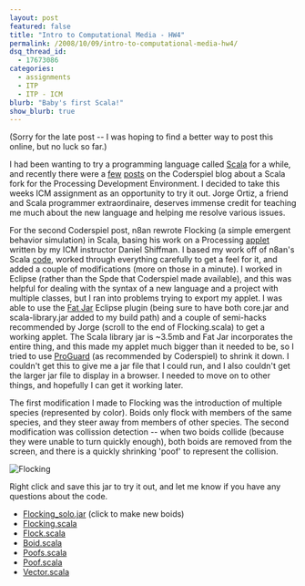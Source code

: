 ```yaml
---
layout: post
featured: false
title: "Intro to Computational Media - HW4"
permalink: /2008/10/09/intro-to-computational-media-hw4/
dsq_thread_id:
  - 17673086
categories:
  - assignments
  - ITP
  - ITP - ICM
blurb: "Baby's first Scala!"
show_blurb: true
---
```

(Sorry for the late post -- I was hoping to find a better way to post this online, but no luck so far.)

I had been wanting to try a programming language called [Scala][1] for a while, and recently there were a [few][2] [posts][3] on the Coderspiel blog about a Scala fork for the Processing Development Environment. I decided to take this weeks ICM assignment as an opportunity to try it out. Jorge Ortiz, a friend and Scala programmer extraordinaire, deserves immense credit for teaching me much about the new language and helping me resolve various issues.

For the second Coderspiel post, n8an rewrote Flocking (a simple emergent behavior simulation) in Scala, basing his work on a Processing [applet][4] written by my ICM instructor Daniel Shiffman. I based my work off of n8an's Scala [code][5], worked through everything carefully to get a feel for it, and added a couple of modifications (more on those in a minute). I worked in Eclipse (rather than the Spde that Coderspiel made available), and this was helpful for dealing with the syntax of a new language and a project with multiple classes, but I ran into problems trying to export my applet. I was able to use the [Fat Jar][6] Eclipse plugin (being sure to have both core.jar and scala-library.jar added to my build path) and a couple of semi-hacks recommended by Jorge (scroll to the end of Flocking.scala) to get a working applet. The Scala library jar is ~3.5mb and Fat Jar incorporates the entire thing, and this made my applet much bigger than it needed to be, so I tried to use [ProGuard][7] (as recommended by Coderspiel) to shrink it down. I couldn't get this to give me a jar file that I could run, and I also couldn't get the larger jar file to display in a browser. I needed to move on to other things, and hopefully I can get it working later.

The first modification I made to Flocking was the introduction of multiple species (represented by color). Boids only flock with members of the same species, and they steer away from members of other species. The second modification was collission detection -- when two boids collide (because they were unable to turn quickly enough), both boids are removed from the screen, and there is a quickly shrinking 'poof' to represent the collision.

![](/projects/fall08/icm/hw4/flocking.png "Flocking")

Right click and save this jar to try it out, and let me know if you have any questions about the code.

 * [Flocking_solo.jar][7] (click to make new boids)
 * [Flocking.scala][8]
 * [Flock.scala][9]
 * [Boid.scala][10]
 * [Poofs.scala][11]
 * [Poof.scala][12]
 * [Vector.scala][13]

 [1]: http://www.scala-lang.org/
 [2]: http://technically.us/code/x/runaway-processing/
 [3]: http://technically.us/code/x/flocking-with-spde/
 [4]: http://www.shiffman.net/itp/classes/nature/week08_s06/flocking/
 [5]: http://technically.us/git?p=spde.git;a=blob_plain;f=examples/src/main/resources/examples/Topics/Simulate/Flocking/Flocking.pde;hb=HEAD
 [6]: http://fjep.sourceforge.net/ 
 [7]: /projects/fall08/icm/hw4/Flocking_solo.jar
 [8]: /fall08/icm/hw4/Flocking.scala
 [9]: /fall08/icm/hw4/Flock.scala
 [10]: /fall08/icm/hw4/Boid.scala
 [11]: /fall08/icm/hw4/Poofs.scala
 [12]: /fall08/icm/hw4/Poof.scala
 [13]: /fall08/icm/hw4/Vector.scala
